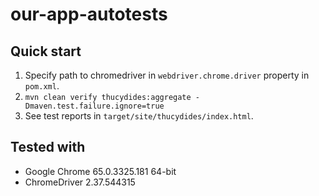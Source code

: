 # our-app-autotests

## Quick start
1. Specify path to chromedriver in `webdriver.chrome.driver` property in `pom.xml`.
2. `mvn clean verify thucydides:aggregate -Dmaven.test.failure.ignore=true`
3. See test reports in `target/site/thucydides/index.html`.

## Tested with
* Google Chrome 65.0.3325.181 64-bit
* ChromeDriver 2.37.544315
